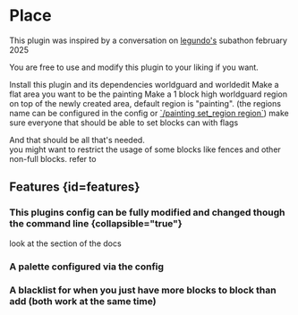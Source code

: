# Place
This plugin was inspired by a conversation on [legundo's](https://twitch.tv/legundo) subathon february 2025

You are free to use and modify this plugin to your liking if you want.

<procedure title="setup" id="setup-plugin">
    <step>Install this plugin and its dependencies worldguard and worldedit</step>
    <step>Make a flat area you want to be the painting</step>
    <step>Make a 1 block high worldguard region on top of the newly created area, default region is "painting". (the regions name can be configured in the config or <a href="Commands.md" anchor="painting-set-region">`/painting set_region region`</a>)</step>
    <step>make sure everyone that should be able to set blocks can with flags</step>
    <p>
        And that should be all that's needed. <br/>
        you might want to restrict the usage of some blocks like fences and other non-full blocks. refer to <a href="Commands.md" anchor="palette-and-blacklist"></a> 
    </p>
</procedure>

## Features {id=features}
### This plugins config can be fully modified and changed though the command line {collapsible="true"}

look at the [](Commands.md) section of the docs
### A palette configured via the config 
### A blacklist for when you just have more blocks to block than add (both work at the same time)
